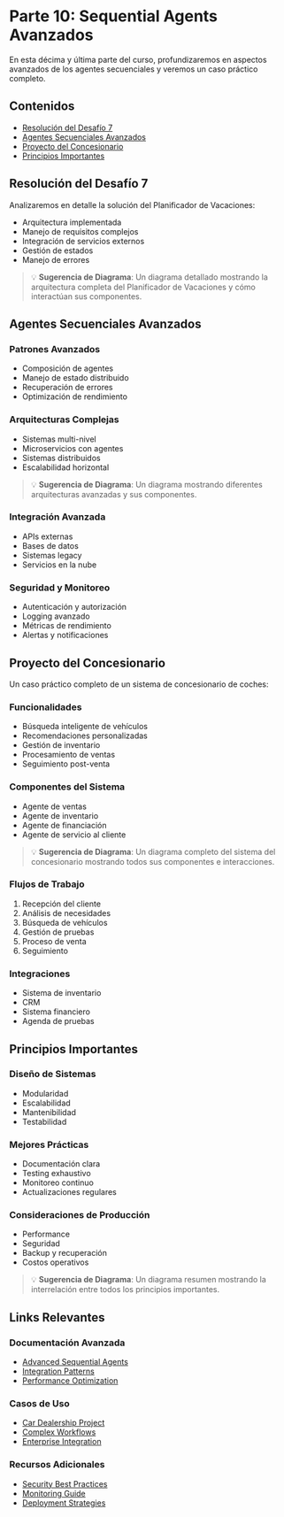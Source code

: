 # Parte 10: Sequential Agents Avanzados

En esta décima y última parte del curso, profundizaremos en aspectos avanzados de los agentes secuenciales y veremos un caso práctico completo.

## Contenidos

- [Resolución del Desafío 7](#resolución-del-desafío-7)
- [Agentes Secuenciales Avanzados](#agentes-secuenciales-avanzados)
- [Proyecto del Concesionario](#proyecto-del-concesionario)
- [Principios Importantes](#principios-importantes)

## Resolución del Desafío 7

Analizaremos en detalle la solución del Planificador de Vacaciones:
- Arquitectura implementada
- Manejo de requisitos complejos
- Integración de servicios externos
- Gestión de estados
- Manejo de errores

> 💡 **Sugerencia de Diagrama**: Un diagrama detallado mostrando la arquitectura completa del Planificador de Vacaciones y cómo interactúan sus componentes.

## Agentes Secuenciales Avanzados

### Patrones Avanzados
- Composición de agentes
- Manejo de estado distribuido
- Recuperación de errores
- Optimización de rendimiento

### Arquitecturas Complejas
- Sistemas multi-nivel
- Microservicios con agentes
- Sistemas distribuidos
- Escalabilidad horizontal

> 💡 **Sugerencia de Diagrama**: Un diagrama mostrando diferentes arquitecturas avanzadas y sus componentes.

### Integración Avanzada
- APIs externas
- Bases de datos
- Sistemas legacy
- Servicios en la nube

### Seguridad y Monitoreo
- Autenticación y autorización
- Logging avanzado
- Métricas de rendimiento
- Alertas y notificaciones

## Proyecto del Concesionario

Un caso práctico completo de un sistema de concesionario de coches:

### Funcionalidades
- Búsqueda inteligente de vehículos
- Recomendaciones personalizadas
- Gestión de inventario
- Procesamiento de ventas
- Seguimiento post-venta

### Componentes del Sistema
- Agente de ventas
- Agente de inventario
- Agente de financiación
- Agente de servicio al cliente

> 💡 **Sugerencia de Diagrama**: Un diagrama completo del sistema del concesionario mostrando todos sus componentes e interacciones.

### Flujos de Trabajo
1. Recepción del cliente
2. Análisis de necesidades
3. Búsqueda de vehículos
4. Gestión de pruebas
5. Proceso de venta
6. Seguimiento

### Integraciones
- Sistema de inventario
- CRM
- Sistema financiero
- Agenda de pruebas

## Principios Importantes

### Diseño de Sistemas
- Modularidad
- Escalabilidad
- Mantenibilidad
- Testabilidad

### Mejores Prácticas
- Documentación clara
- Testing exhaustivo
- Monitoreo continuo
- Actualizaciones regulares

### Consideraciones de Producción
- Performance
- Seguridad
- Backup y recuperación
- Costos operativos

> 💡 **Sugerencia de Diagrama**: Un diagrama resumen mostrando la interrelación entre todos los principios importantes.

## Links Relevantes

### Documentación Avanzada
- [Advanced Sequential Agents](../../usar-flowise/agentflows/sequential-agents/advanced.md)
- [Integration Patterns](../../usar-flowise/agentflows/sequential-agents/integration.md)
- [Performance Optimization](../../usar-flowise/agentflows/sequential-agents/performance.md)

### Casos de Uso
- [Car Dealership Project](../../ejemplos/car-dealership/README.md)
- [Complex Workflows](../../ejemplos/complex-workflows/README.md)
- [Enterprise Integration](../../ejemplos/enterprise-integration/README.md)

### Recursos Adicionales
- [Security Best Practices](../../configuracion/security/README.md)
- [Monitoring Guide](../../configuracion/monitoring/README.md)
- [Deployment Strategies](../../configuracion/deployment/README.md) 